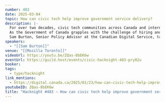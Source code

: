 ```yaml
---
number: 483
date: 2025-03-04
topic: How can civic tech help improve government service delivery?
description: |-
  For over two decades, civic tech communities across Canada and internationally have been a home for people who want to use digital tools to make government services more accessible, efficient and effective.
  As the Government of Canada grapples with the challenge of hiring and retaining tech talent, some people are asking: should the government be working with more community-led initiatives to help improve digital service delivery?
  Sam Burton, Senior Policy Advisor at the Canadian Digital Service, talks about her recently released report into collaborations between Canadian governments and civic tech volunteers.
speakers:
  - "[[Sam Burton]]"
venue: "[[Mozilla Toronto]]"
videoUrl: https://youtu.be/ZQas-8bEK6w
eventUrl: https://guild.host/events/civic-hacknight-483-pry02u
booker:
tags:
  - type/hacknight
link_mentions:
  - https://digital.canada.ca/2025/01/23/how-can-civic-tech-help-improve-government-service-delivery/
youtubeID: ZQas-8bEK6w
title: "Hacknight #483 – How can civic tech help improve government service delivery?"
---
```

